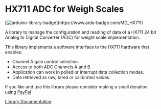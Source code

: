 # HX711 ADC for Weigh Scales 

[![arduino-library-badge](https://www.ardu-badge.com/badge/MD_HX711.svg?)](https://www.ardu-badge.com/MD_HX711)

A library to manage the configuration and reading of data of a HX711 24 bit Analog to Digital Converter
(ADC) for weight scale implementation.

This library implements a software interface to the HX711 hardware that enables:
- Channel A gain control selection. 
- Access to both ADC Channels A and B.
- Application can work in polled or interrupt data collection modes.
- Data retrieved as raw, tared or calibrated values.

If you like and use this library please consider making a small donation using [PayPal](https://paypal.me/MajicDesigns/4USD)

[Library Documentation](https://MajicDesigns.github.io/MD_HX711/)



